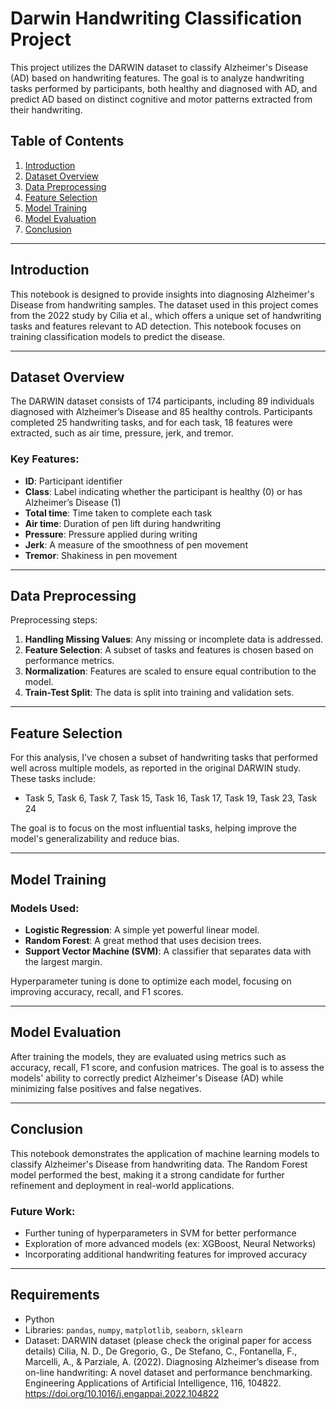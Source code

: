 # Darwin Handwriting Classification Project

This project utilizes the DARWIN dataset to classify Alzheimer's Disease (AD) based on handwriting features. The goal is to analyze handwriting tasks performed by participants, both healthy and diagnosed with AD, and predict AD based on distinct cognitive and motor patterns extracted from their handwriting.

## Table of Contents

1. [Introduction](#introduction)
2. [Dataset Overview](#dataset-overview)
3. [Data Preprocessing](#data-preprocessing)
4. [Feature Selection](#feature-selection)
5. [Model Training](#model-training)
6. [Model Evaluation](#model-evaluation)
7. [Conclusion](#conclusion)

---

## Introduction

This notebook is designed to provide insights into diagnosing Alzheimer's Disease from handwriting samples. The dataset used in this project comes from the 2022 study by Cilia et al., which offers a unique set of handwriting tasks and features relevant to AD detection. This notebook focuses on training classification models to predict the disease.

---

## Dataset Overview

The DARWIN dataset consists of 174 participants, including 89 individuals diagnosed with Alzheimer’s Disease and 85 healthy controls. Participants completed 25 handwriting tasks, and for each task, 18 features were extracted, such as air time, pressure, jerk, and tremor.

### Key Features:
- **ID**: Participant identifier
- **Class**: Label indicating whether the participant is healthy (0) or has Alzheimer’s Disease (1)
- **Total time**: Time taken to complete each task
- **Air time**: Duration of pen lift during handwriting
- **Pressure**: Pressure applied during writing
- **Jerk**: A measure of the smoothness of pen movement
- **Tremor**: Shakiness in pen movement

---

## Data Preprocessing

Preprocessing steps:

1. **Handling Missing Values**: Any missing or incomplete data is addressed.
2. **Feature Selection**: A subset of tasks and features is chosen based on performance metrics.
3. **Normalization**: Features are scaled to ensure equal contribution to the model.
4. **Train-Test Split**: The data is split into training and validation sets.

---

## Feature Selection

For this analysis, I’ve chosen a subset of handwriting tasks that performed well across multiple models, as reported in the original DARWIN study. These tasks include:

- Task 5, Task 6, Task 7, Task 15, Task 16, Task 17, Task 19, Task 23, Task 24

The goal is to focus on the most influential tasks, helping improve the model's generalizability and reduce bias.

---

## Model Training

### Models Used:
- **Logistic Regression**: A simple yet powerful linear model.
- **Random Forest**: A great method that uses decision trees.
- **Support Vector Machine (SVM)**: A classifier that separates data with the largest margin.

Hyperparameter tuning is done to optimize each model, focusing on improving accuracy, recall, and F1 scores.

---

## Model Evaluation

After training the models, they are evaluated using metrics such as accuracy, recall, F1 score, and confusion matrices. The goal is to assess the models' ability to correctly predict Alzheimer's Disease (AD) while minimizing false positives and false negatives.

---

## Conclusion

This notebook demonstrates the application of machine learning models to classify Alzheimer's Disease from handwriting data. The Random Forest model performed the best, making it a strong candidate for further refinement and deployment in real-world applications.

### Future Work:
- Further tuning of hyperparameters in SVM for better performance
- Exploration of more advanced models (ex: XGBoost, Neural Networks)
- Incorporating additional handwriting features for improved accuracy

---

## Requirements

- Python 
- Libraries: `pandas`, `numpy`, `matplotlib`, `seaborn`, `sklearn`
- Dataset: DARWIN dataset (please check the original paper for access details)
  Cilia, N. D., De Gregorio, G., De Stefano, C., Fontanella, F., Marcelli, A., & Parziale, A. (2022). Diagnosing Alzheimer’s disease from on-line handwriting: A novel dataset and performance benchmarking. Engineering Applications of Artificial Intelligence, 116, 104822. https://doi.org/10.1016/j.engappai.2022.104822

